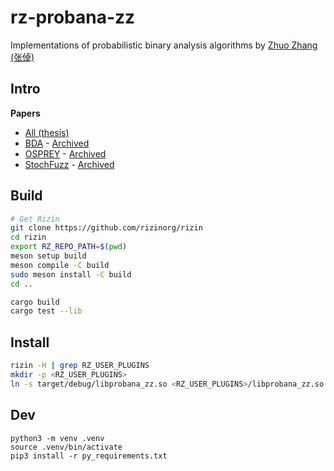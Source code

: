 <!--
SPDX-FileCopyrightText: 2023 Rot127 <unisono@quyllur.org>
SPDX-License-Identifier: LGPL-3.0-only
-->

# rz-probana-zz

Implementations of probabilistic binary analysis algorithms by [Zhuo Zhang (张倬)](https://www.cs.purdue.edu/homes/zhan3299/) 

## Intro

**Papers**

- [All (thesis)](https://doi.org/10.25394/PGS.23542014.v1)
- [BDA](https://www.cs.purdue.edu/homes/zhan3299/res/OOPSLA19.pdf) - [Archived](https://web.archive.org/web/20230513202447/https://www.cs.purdue.edu/homes/zhan3299/res/OOPSLA19.pdf)
- [OSPREY](https://www.cs.purdue.edu/homes/zhan3299/res/SP21a.pdf) - [Archived](https://web.archive.org/web/20221127114938/https://www.cs.purdue.edu/homes/zhan3299/res/SP21a.pdf)
- [StochFuzz](https://www.cs.purdue.edu/homes/zhan3299/res/SP21b.pdf) - [Archived](https://web.archive.org/web/20240119062852/https://www.cs.purdue.edu/homes/zhan3299/res/SP21b.pdf)

## Build

```sh
# Get Rizin
git clone https://github.com/rizinorg/rizin
cd rizin
export RZ_REPO_PATH=$(pwd)
meson setup build
meson compile -C build
sudo meson install -C build
cd ..

cargo build
cargo test --lib
```

## Install

```sh
rizin -H | grep RZ_USER_PLUGINS
mkdir -p <RZ_USER_PLUGINS>
ln -s target/debug/libprobana_zz.so <RZ_USER_PLUGINS>/libprobana_zz.so
```

## Dev

```
python3 -m venv .venv
source .venv/bin/activate
pip3 install -r py_requirements.txt
```
